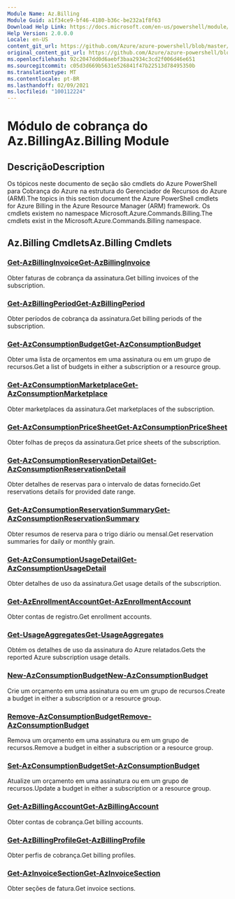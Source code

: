 ```yaml
---
Module Name: Az.Billing
Module Guid: a1f34ce9-bf46-4180-b36c-be232a1f8f63
Download Help Link: https://docs.microsoft.com/en-us/powershell/module/az.billing
Help Version: 2.0.0.0
Locale: en-US
content_git_url: https://github.com/Azure/azure-powershell/blob/master/src/Billing/Billing/help/Az.Billing.md
original_content_git_url: https://github.com/Azure/azure-powershell/blob/master/src/Billing/Billing/help/Az.Billing.md
ms.openlocfilehash: 92c2047dd0d6aebf3baa2934c3cd2f006d46e651
ms.sourcegitcommit: c05d3d669b5631e526841f47b22513d78495350b
ms.translationtype: MT
ms.contentlocale: pt-BR
ms.lasthandoff: 02/09/2021
ms.locfileid: "100112224"
---
```

# <span data-ttu-id="95777-101">Módulo de cobrança do Az.Billing</span><span class="sxs-lookup"><span data-stu-id="95777-101">Az.Billing Module</span></span>
## <span data-ttu-id="95777-102">Descrição</span><span class="sxs-lookup"><span data-stu-id="95777-102">Description</span></span>
<span data-ttu-id="95777-103">Os tópicos neste documento de seção são cmdlets do Azure PowerShell para Cobrança do Azure na estrutura do Gerenciador de Recursos do Azure (ARM).</span><span class="sxs-lookup"><span data-stu-id="95777-103">The topics in this section document the Azure PowerShell cmdlets for Azure Billing in the Azure Resource Manager (ARM) framework.</span></span> <span data-ttu-id="95777-104">Os cmdlets existem no namespace Microsoft.Azure.Commands.Billing.</span><span class="sxs-lookup"><span data-stu-id="95777-104">The cmdlets exist in the Microsoft.Azure.Commands.Billing namespace.</span></span>

## <span data-ttu-id="95777-105">Az.Billing Cmdlets</span><span class="sxs-lookup"><span data-stu-id="95777-105">Az.Billing Cmdlets</span></span>
### [<span data-ttu-id="95777-106">Get-AzBillingInvoice</span><span class="sxs-lookup"><span data-stu-id="95777-106">Get-AzBillingInvoice</span></span>](Get-AzBillingInvoice.md)
<span data-ttu-id="95777-107">Obter faturas de cobrança da assinatura.</span><span class="sxs-lookup"><span data-stu-id="95777-107">Get billing invoices of the subscription.</span></span>

### [<span data-ttu-id="95777-108">Get-AzBillingPeriod</span><span class="sxs-lookup"><span data-stu-id="95777-108">Get-AzBillingPeriod</span></span>](Get-AzBillingPeriod.md)
<span data-ttu-id="95777-109">Obter períodos de cobrança da assinatura.</span><span class="sxs-lookup"><span data-stu-id="95777-109">Get billing periods of the subscription.</span></span>

### [<span data-ttu-id="95777-110">Get-AzConsumptionBudget</span><span class="sxs-lookup"><span data-stu-id="95777-110">Get-AzConsumptionBudget</span></span>](Get-AzConsumptionBudget.md)
<span data-ttu-id="95777-111">Obter uma lista de orçamentos em uma assinatura ou em um grupo de recursos.</span><span class="sxs-lookup"><span data-stu-id="95777-111">Get a list of budgets in either a subscription or a resource group.</span></span>

### [<span data-ttu-id="95777-112">Get-AzConsumptionMarketplace</span><span class="sxs-lookup"><span data-stu-id="95777-112">Get-AzConsumptionMarketplace</span></span>](Get-AzConsumptionMarketplace.md)
<span data-ttu-id="95777-113">Obter marketplaces da assinatura.</span><span class="sxs-lookup"><span data-stu-id="95777-113">Get marketplaces of the subscription.</span></span>

### [<span data-ttu-id="95777-114">Get-AzConsumptionPriceSheet</span><span class="sxs-lookup"><span data-stu-id="95777-114">Get-AzConsumptionPriceSheet</span></span>](Get-AzConsumptionPriceSheet.md)
<span data-ttu-id="95777-115">Obter folhas de preços da assinatura.</span><span class="sxs-lookup"><span data-stu-id="95777-115">Get price sheets of the subscription.</span></span>

### [<span data-ttu-id="95777-116">Get-AzConsumptionReservationDetail</span><span class="sxs-lookup"><span data-stu-id="95777-116">Get-AzConsumptionReservationDetail</span></span>](Get-AzConsumptionReservationDetail.md)
<span data-ttu-id="95777-117">Obter detalhes de reservas para o intervalo de datas fornecido.</span><span class="sxs-lookup"><span data-stu-id="95777-117">Get reservations details for provided date range.</span></span>

### [<span data-ttu-id="95777-118">Get-AzConsumptionReservationSummary</span><span class="sxs-lookup"><span data-stu-id="95777-118">Get-AzConsumptionReservationSummary</span></span>](Get-AzConsumptionReservationSummary.md)
<span data-ttu-id="95777-119">Obter resumos de reserva para o trigo diário ou mensal.</span><span class="sxs-lookup"><span data-stu-id="95777-119">Get reservation summaries for daily or monthly grain.</span></span>

### [<span data-ttu-id="95777-120">Get-AzConsumptionUsageDetail</span><span class="sxs-lookup"><span data-stu-id="95777-120">Get-AzConsumptionUsageDetail</span></span>](Get-AzConsumptionUsageDetail.md)
<span data-ttu-id="95777-121">Obter detalhes de uso da assinatura.</span><span class="sxs-lookup"><span data-stu-id="95777-121">Get usage details of the subscription.</span></span>

### [<span data-ttu-id="95777-122">Get-AzEnrollmentAccount</span><span class="sxs-lookup"><span data-stu-id="95777-122">Get-AzEnrollmentAccount</span></span>](Get-AzEnrollmentAccount.md)
<span data-ttu-id="95777-123">Obter contas de registro.</span><span class="sxs-lookup"><span data-stu-id="95777-123">Get enrollment accounts.</span></span>

### [<span data-ttu-id="95777-124">Get-UsageAggregates</span><span class="sxs-lookup"><span data-stu-id="95777-124">Get-UsageAggregates</span></span>](Get-UsageAggregates.md)
<span data-ttu-id="95777-125">Obtém os detalhes de uso da assinatura do Azure relatados.</span><span class="sxs-lookup"><span data-stu-id="95777-125">Gets the reported Azure subscription usage details.</span></span>

### [<span data-ttu-id="95777-126">New-AzConsumptionBudget</span><span class="sxs-lookup"><span data-stu-id="95777-126">New-AzConsumptionBudget</span></span>](New-AzConsumptionBudget.md)
<span data-ttu-id="95777-127">Crie um orçamento em uma assinatura ou em um grupo de recursos.</span><span class="sxs-lookup"><span data-stu-id="95777-127">Create a budget in either a subscription or a resource group.</span></span>

### [<span data-ttu-id="95777-128">Remove-AzConsumptionBudget</span><span class="sxs-lookup"><span data-stu-id="95777-128">Remove-AzConsumptionBudget</span></span>](Remove-AzConsumptionBudget.md)
<span data-ttu-id="95777-129">Remova um orçamento em uma assinatura ou em um grupo de recursos.</span><span class="sxs-lookup"><span data-stu-id="95777-129">Remove a budget in either a subscription or a resource group.</span></span>

### [<span data-ttu-id="95777-130">Set-AzConsumptionBudget</span><span class="sxs-lookup"><span data-stu-id="95777-130">Set-AzConsumptionBudget</span></span>](Set-AzConsumptionBudget.md)
<span data-ttu-id="95777-131">Atualize um orçamento em uma assinatura ou em um grupo de recursos.</span><span class="sxs-lookup"><span data-stu-id="95777-131">Update a budget in either a subscription or a resource group.</span></span>

### [<span data-ttu-id="95777-132">Get-AzBillingAccount</span><span class="sxs-lookup"><span data-stu-id="95777-132">Get-AzBillingAccount</span></span>](Get-AzBillingAccount.md)
<span data-ttu-id="95777-133">Obter contas de cobrança.</span><span class="sxs-lookup"><span data-stu-id="95777-133">Get billing accounts.</span></span>

### [<span data-ttu-id="95777-134">Get-AzBillingProfile</span><span class="sxs-lookup"><span data-stu-id="95777-134">Get-AzBillingProfile</span></span>](Get-AzBillingProfile.md)
<span data-ttu-id="95777-135">Obter perfis de cobrança.</span><span class="sxs-lookup"><span data-stu-id="95777-135">Get billing profiles.</span></span>

### [<span data-ttu-id="95777-136">Get-AzInvoiceSection</span><span class="sxs-lookup"><span data-stu-id="95777-136">Get-AzInvoiceSection</span></span>](Get-AzInvoiceSection.md)
<span data-ttu-id="95777-137">Obter seções de fatura.</span><span class="sxs-lookup"><span data-stu-id="95777-137">Get invoice sections.</span></span>


